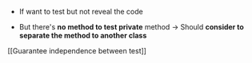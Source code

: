 - If want to test but not reveal the code

- But there's **no method to test private** method
  -> Should **consider to separate the method to another class**

[[Guarantee independence between test]]